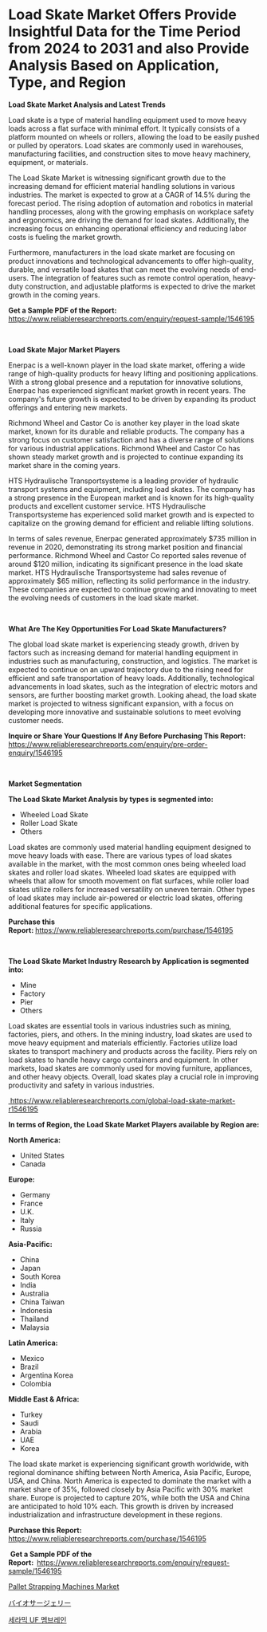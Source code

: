 <p><h1>Load Skate Market Offers Provide Insightful Data for the Time Period from 2024 to 2031 and also Provide Analysis Based on Application, Type, and Region</h1></p><p><strong>Load Skate Market Analysis and Latest Trends</strong></p>
<p><p>Load skate is a type of material handling equipment used to move heavy loads across a flat surface with minimal effort. It typically consists of a platform mounted on wheels or rollers, allowing the load to be easily pushed or pulled by operators. Load skates are commonly used in warehouses, manufacturing facilities, and construction sites to move heavy machinery, equipment, or materials.</p><p>The Load Skate Market is witnessing significant growth due to the increasing demand for efficient material handling solutions in various industries. The market is expected to grow at a CAGR of 14.5% during the forecast period. The rising adoption of automation and robotics in material handling processes, along with the growing emphasis on workplace safety and ergonomics, are driving the demand for load skates. Additionally, the increasing focus on enhancing operational efficiency and reducing labor costs is fueling the market growth.</p><p>Furthermore, manufacturers in the load skate market are focusing on product innovations and technological advancements to offer high-quality, durable, and versatile load skates that can meet the evolving needs of end-users. The integration of features such as remote control operation, heavy-duty construction, and adjustable platforms is expected to drive the market growth in the coming years.</p></p>
<p><strong>Get a Sample PDF of the Report:&nbsp;</strong> <a href="https://www.reliableresearchreports.com/enquiry/request-sample/1546195">https://www.reliableresearchreports.com/enquiry/request-sample/1546195</a></p>
<p>&nbsp;</p>
<p><strong>Load Skate Major Market Players</strong></p>
<p><p>Enerpac is a well-known player in the load skate market, offering a wide range of high-quality products for heavy lifting and positioning applications. With a strong global presence and a reputation for innovative solutions, Enerpac has experienced significant market growth in recent years. The company's future growth is expected to be driven by expanding its product offerings and entering new markets.</p><p>Richmond Wheel and Castor Co is another key player in the load skate market, known for its durable and reliable products. The company has a strong focus on customer satisfaction and has a diverse range of solutions for various industrial applications. Richmond Wheel and Castor Co has shown steady market growth and is projected to continue expanding its market share in the coming years.</p><p>HTS Hydraulische Transportsysteme is a leading provider of hydraulic transport systems and equipment, including load skates. The company has a strong presence in the European market and is known for its high-quality products and excellent customer service. HTS Hydraulische Transportsysteme has experienced solid market growth and is expected to capitalize on the growing demand for efficient and reliable lifting solutions.</p><p>In terms of sales revenue, Enerpac generated approximately $735 million in revenue in 2020, demonstrating its strong market position and financial performance. Richmond Wheel and Castor Co reported sales revenue of around $120 million, indicating its significant presence in the load skate market. HTS Hydraulische Transportsysteme had sales revenue of approximately $65 million, reflecting its solid performance in the industry. These companies are expected to continue growing and innovating to meet the evolving needs of customers in the load skate market.</p></p>
<p>&nbsp;</p>
<p><strong>What Are The Key Opportunities For Load Skate Manufacturers?</strong></p>
<p><p>The global load skate market is experiencing steady growth, driven by factors such as increasing demand for material handling equipment in industries such as manufacturing, construction, and logistics. The market is expected to continue on an upward trajectory due to the rising need for efficient and safe transportation of heavy loads. Additionally, technological advancements in load skates, such as the integration of electric motors and sensors, are further boosting market growth. Looking ahead, the load skate market is projected to witness significant expansion, with a focus on developing more innovative and sustainable solutions to meet evolving customer needs.</p></p>
<p><strong>Inquire or Share Your Questions If Any Before Purchasing This Report:</strong> <a href="https://www.reliableresearchreports.com/enquiry/pre-order-enquiry/1546195">https://www.reliableresearchreports.com/enquiry/pre-order-enquiry/1546195</a></p>
<p>&nbsp;</p>
<p><strong>Market Segmentation</strong></p>
<p><strong>The Load Skate Market Analysis by types is segmented into:</strong></p>
<p><ul><li>Wheeled Load Skate</li><li>Roller Load Skate</li><li>Others</li></ul></p>
<p><p>Load skates are commonly used material handling equipment designed to move heavy loads with ease. There are various types of load skates available in the market, with the most common ones being wheeled load skates and roller load skates. Wheeled load skates are equipped with wheels that allow for smooth movement on flat surfaces, while roller load skates utilize rollers for increased versatility on uneven terrain. Other types of load skates may include air-powered or electric load skates, offering additional features for specific applications.</p></p>
<p><strong>Purchase this Report:&nbsp;</strong><a href="https://www.reliableresearchreports.com/purchase/1546195">https://www.reliableresearchreports.com/purchase/1546195</a></p>
<p>&nbsp;</p>
<p><strong>The Load Skate Market Industry Research by Application is segmented into:</strong></p>
<p><ul><li>Mine</li><li>Factory</li><li>Pier</li><li>Others</li></ul></p>
<p><p>Load skates are essential tools in various industries such as mining, factories, piers, and others. In the mining industry, load skates are used to move heavy equipment and materials efficiently. Factories utilize load skates to transport machinery and products across the facility. Piers rely on load skates to handle heavy cargo containers and equipment. In other markets, load skates are commonly used for moving furniture, appliances, and other heavy objects. Overall, load skates play a crucial role in improving productivity and safety in various industries.</p></p>
<p><a href="https://www.reliableresearchreports.com/global-load-skate-market-r1546195">&nbsp;https://www.reliableresearchreports.com/global-load-skate-market-r1546195</a></p>
<p><strong>In terms of Region, the Load Skate Market Players available by Region are:</strong></p>
<p>
    <p> <strong> North America: </strong>
        <ul>
            <li>United States</li>
            <li>Canada</li>
        </ul>
        </p> 
    <p> <strong> Europe: </strong>
        <ul>
            <li>Germany</li>
            <li>France</li>
            <li>U.K.</li>
            <li>Italy</li>
            <li>Russia</li>
        </ul>
        </p> 
    <p> <strong> Asia-Pacific: </strong>
        <ul>
            <li>China</li>
            <li>Japan</li>
            <li>South Korea</li>
            <li>India</li>
            <li>Australia</li>
            <li>China Taiwan</li>
            <li>Indonesia</li>
            <li>Thailand</li>
            <li>Malaysia</li>
        </ul>
        </p> 
    <p> <strong> Latin America: </strong>
        <ul>
            <li>Mexico</li>
            <li>Brazil</li>
            <li>Argentina Korea</li>
            <li>Colombia</li>
        </ul>
        </p> 
    <p> <strong> Middle East & Africa: </strong>
        <ul>
            <li>Turkey</li>
            <li>Saudi</li>
            <li>Arabia</li>
            <li>UAE</li>
            <li>Korea</li>
        </ul>
    </p>
    </p>
<p><p>The load skate market is experiencing significant growth worldwide, with regional dominance shifting between North America, Asia Pacific, Europe, USA, and China. North America is expected to dominate the market with a market share of 35%, followed closely by Asia Pacific with 30% market share. Europe is projected to capture 20%, while both the USA and China are anticipated to hold 10% each. This growth is driven by increased industrialization and infrastructure development in these regions.</p></p>
<p><strong>Purchase this Report: </strong><a href="https://www.reliableresearchreports.com/purchase/1546195">https://www.reliableresearchreports.com/purchase/1546195</a></p>
<p>&nbsp;<strong>Get a Sample PDF of the Report:&nbsp;&nbsp;</strong><a href="https://www.reliableresearchreports.com/enquiry/request-sample/1546195">https://www.reliableresearchreports.com/enquiry/request-sample/1546195</a></p>
<p><strong></strong></p>
<p><p><a href="https://github.com/edytherolanlouisejk1miz0wig/Market-Research-Report-List-2/blob/main/pallet-strapping-machines-market.md">Pallet Strapping Machines Market</a></p><p><a href="https://medium.com/@johneahan44556754/%E3%83%90%E3%82%A4%E3%82%AA%E3%82%B5%E3%83%BC%E3%82%B8%E3%82%A7%E3%83%AA%E3%83%BC%E5%B8%82%E5%A0%B4%E3%81%AE%E3%83%A1%E3%83%88%E3%83%AA%E3%82%AF%E3%82%B9%E3%81%AE%E8%A7%A3%E8%AA%AD-%E5%B8%82%E5%A0%B4%E3%82%B7%E3%82%A7%E3%82%A2-%E3%83%88%E3%83%AC%E3%83%B3%E3%83%89-%E6%88%90%E9%95%B7%E3%83%91%E3%82%BF%E3%83%BC%E3%83%B3-fd9d66aea7ab">バイオサージェリー</a></p><p><a href="https://medium.com/@thadnader1941/%EC%84%B8%EB%9D%BC%EB%AF%B9-uf-%EB%A9%A4%EB%B8%8C%EB%A0%88%EC%9D%B8-%EC%8B%9C%EC%9E%A5-%EC%A0%90%EC%9C%A0%EC%9C%A8-%EB%B3%80%ED%99%94-%EB%B0%8F-%EC%8B%9C%EC%9E%A5-%EC%84%B1%EC%9E%A5-%EB%8F%99%ED%96%A5-2024-2031-26fb5518b26e">세라믹 UF 멤브레인</a></p></p>